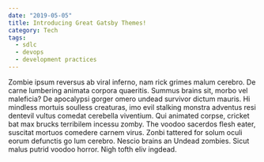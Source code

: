 ```yaml
---
date: "2019-05-05"
title: Introducing Great Gatsby Themes!
category: Tech
tags:
  - sdlc
  - devops
  - development practices
---
```


Zombie ipsum reversus ab viral inferno, nam rick grimes malum cerebro. De carne lumbering animata corpora quaeritis. Summus brains sit​​, morbo vel maleficia? De apocalypsi gorger omero undead survivor dictum mauris. Hi mindless mortuis soulless creaturas, imo evil stalking monstra adventus resi dentevil vultus comedat cerebella viventium. Qui animated corpse, cricket bat max brucks terribilem incessu zomby. The voodoo sacerdos flesh eater, suscitat mortuos comedere carnem virus. Zonbi tattered for solum oculi eorum defunctis go lum cerebro. Nescio brains an Undead zombies. Sicut malus putrid voodoo horror. Nigh tofth eliv ingdead.

